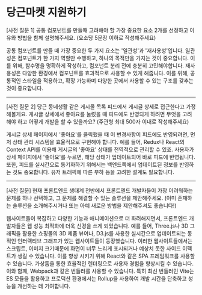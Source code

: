 
# 당근마켓 지원하기

[사전 질문 1] 공통 컴포넌트를 만들때 고려해야 할 가장 중요한 요소 2개를 선정하고 이유와 방법을 함께 설명해주세요. (요소당 5문장 이하로 작성해주세요)

공통 컴포넌트를 만들 때 가장 중요한 두 가지 요소는 '일관성'과 '재사용성'입니다. 일관성은 컴포넌트가 한 가지 역할만 수행하고, 하나의 목적만을 가지는 것이 중요합니다. 이를 위해, 함수명을 명확하게 작성하고, 컴포넌트 분리 전에 충분히 고민해야합니다. 재사용성은 다양한 환경에서 컴포넌트를 효과적으로 사용할 수 있게 해줍니다. 이를 위해, 공통적인 스타일을 적용하고, 확장 가능하며 다양한 곳에서 사용할 수 있는 구조를 갖추는 것이 중요합니다.

----
[사전 질문 2] 당근 동네생활 같은 게시물 목록 피드에서 게시글 상세로 접근한다고 가정해볼게요. 게시글 상세에서 좋아요를 눌렀을 때 피드에도 반영되게 하려면 무엇을 고려해야 하고 어떻게 개발을 할 수 있을까요? (주관형 최대 500자 이내로 작성해주세요)

게시글 상세 페이지에서 '좋아요'를 클릭했을 때 이 변경사항이 피드에도 반영되려면, 먼저 상태 관리 시스템을 효율적으로 구현해야 합니다. 예를 들어, Redux나 React의 Context API를 이용해 게시글의 '좋아요' 상태를 전역적으로 관리할 수 있죠. 사용자가 상세 페이지에서 '좋아요'를 누르면, 해당 상태가 업데이트되어 바로 피드에 반영됩니다. 또한, 피드를 실시간으로 동기화하기 위해서는 백엔드쪽에서 업데이트된 정보를 반영하는 것도 중요합니다. 유저 트래픽에 따른 부하 등을 고려한 설계도 필요합니다.

---

[사전 질문] 현재 프론트엔드 생태계 전반에서 프론트엔드 개발자들이 가장 어려워하는 문제를 하나 선택하고, 그 문제를 해결할 수 있는 솔루션을 제안해주세요. (이미 존재하는 솔루션을 소개해주시거나 또는 아예 새로운 방법을 제안해주셔도 좋습니다!)

웹사이트들이 복잡하고 다양한 기능과 애니메이션으로 더 화려해지면서, 프론트엔드 개발자들은 웹 성능 최적화에 더욱 신경을 쓰게 되었습니다. 예를 들어, Three.js나 3D 그래픽을 활용한 쇼핑몰의 3D 제품 뷰어나, D3.js를 사용한 실시간으로 업데이트되는 동적인 인터랙티브 그래프가 있는 웹사이트들이 등장했습니다. 이러한 웹사이트들에서는 스크립트, 이미지 크기때문에 화면이 너무 느리게 표시되거나 예상치 못한 사이드 이펙트가 생길 수 있습니다. 이를 향상 시키기 위해 React와 같은 SPA 프레임워크를 사용할 수 있습니다. 가상돔을 통한 효율적인 렌더링으로 사용자 경험을 향상시킬 수 있습니다. 이와 함께, Webpack과 같은 번들러를 사용할 수 있습니다. 특히 최신 번들러인 Vite는 ES 모듈을 활용하고 프로덕션 환경에서는 Rollup을 사용하여 개발 시간을 단축하고 성능을 개선하는 데 기여합니다. 